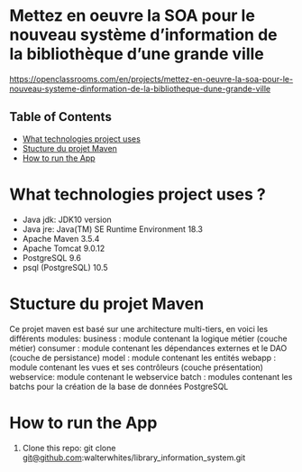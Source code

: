 # Mettez en oeuvre la SOA pour le nouveau système d’information de la bibliothèque d’une grande ville
https://openclassrooms.com/en/projects/mettez-en-oeuvre-la-soa-pour-le-nouveau-systeme-dinformation-de-la-bibliotheque-dune-grande-ville

## Table of Contents

* [What technologies project uses](#what-technologies-project-uses-?)
* [Stucture du projet Maven](#stucture-du-projet-maven)
* [How to run the App](#how-to-run-the-app)

# What technologies project uses ?
- Java jdk: JDK10 version
- Java jre: Java(TM) SE Runtime Environment 18.3
- Apache Maven 3.5.4 
- Apache Tomcat 9.0.12
- PostgreSQL 9.6
- psql (PostgreSQL) 10.5


# Stucture du projet Maven
Ce projet maven est basé sur une architecture multi-tiers, en voici les différents modules:
business : module contenant la logique métier (couche métier)
consumer : module contenant les dépendances externes et le DAO (couche de persistance)
model : module contenant les entités
webapp : module contenant les vues et ses contrôleurs (couche présentation)
webservice: module contenant le webservice
batch : modules contenant les batchs pour la création de la base de données PostgreSQL


# How to run the App
1) Clone this repo: git clone git@github.com:walterwhites/library_information_system.git
